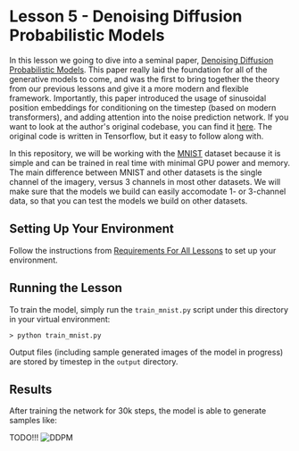 # Lesson 5 - Denoising Diffusion Probabilistic Models

In this lesson we going to dive into a seminal paper, [Denoising Diffusion Probabilistic Models](https://arxiv.org/abs/2006.11239). This paper really laid the foundation for all of the generative models to come, and was the first to bring together the theory from our previous lessons and give it a more modern and flexible framework. Importantly, this paper introduced the usage of sinusoidal position embeddings for conditioning on the timestep (based on modern transformers), and adding attention into the noise prediction network. 
If you want to look at the author's original codebase, you can find it [here](https://github.com/hojonathanho/diffusion). The original code is written in Tensorflow, but it easy to follow along with.

In this repository, we will be working with the [MNIST](https://en.wikipedia.org/wiki/MNIST_database) dataset because it is simple and can be trained in real time with minimal GPU power and memory. The main difference between MNIST and other datasets is the single channel of the imagery, versus 3 channels in most other datasets. We will make sure that the models we build can easily accomodate 1- or 3-channel data, so that you can test the models we build on other datasets.

## Setting Up Your Environment

Follow the instructions from [Requirements For All Lessons](https://github.com/swookey-thinky/mindiffusion?tab=readme-ov-file#requirements-for-all-lessons) to set up your environment.

## Running the Lesson

To train the model, simply run the `train_mnist.py` script under this directory in your virtual environment:

```
> python train_mnist.py
```

Output files (including sample generated images of the model in progress) are stored by timestep in the `output` directory.

## Results

After training the network for 30k steps, the model is able to generate samples like:

TODO!!!
![DDPM](https://drive.google.com/uc?export=view&id=1bkSdBlvli5U2Lle9ELd2mXqZ6T0hxj6k)
